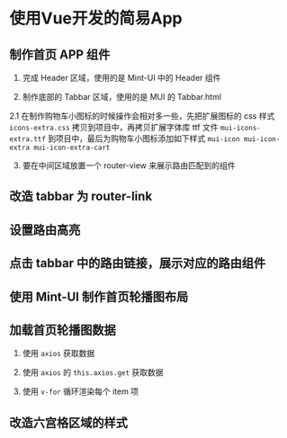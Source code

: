 # 使用Vue开发的简易App

## 制作首页 APP 组件

1. 完成 Header 区域，使用的是 Mint-UI 中的 Header 组件

2. 制作底部的 Tabbar 区域，使用的是 MUI 的 Tabbar.html

  2.1 在制作购物车小图标的时候操作会相对多一些，先把扩展图标的 css 样式 `icons-extra.css` 拷贝到项目中，再拷贝扩展字体库 ttf 文件 `mui-icons-extra.ttf` 到项目中，最后为购物车小图标添加如下样式 `mui-icon mui-icon-extra mui-icon-extra-cart`

3. 要在中间区域放置一个 router-view 来展示路由匹配到的组件

## 改造 tabbar 为 router-link

## 设置路由高亮

## 点击 tabbar 中的路由链接，展示对应的路由组件

## 使用 Mint-UI 制作首页轮播图布局

## 加载首页轮播图数据

1. 使用 `axios` 获取数据

2. 使用 `axios` 的 `this.axios.get` 获取数据

3. 使用 `v-for` 循环渲染每个 item 项

## 改造六宫格区域的样式

